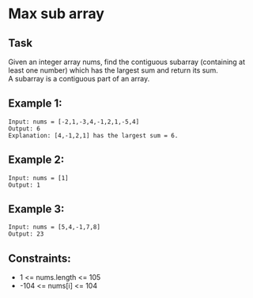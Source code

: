 # Max sub array

## Task
Given an integer array nums, find the contiguous subarray (containing at least one number) which has the largest sum and return its sum.  
A subarray is a contiguous part of an array.


## Example 1:
```
Input: nums = [-2,1,-3,4,-1,2,1,-5,4]
Output: 6
Explanation: [4,-1,2,1] has the largest sum = 6.
```


## Example 2:
```
Input: nums = [1]
Output: 1
```

## Example 3:
```
Input: nums = [5,4,-1,7,8]
Output: 23
```

## Constraints:
- 1 <= nums.length <= 105
- -104 <= nums[i] <= 104